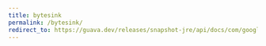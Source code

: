 ```yaml
---
title: bytesink
permalink: /bytesink/
redirect_to: https://guava.dev/releases/snapshot-jre/api/docs/com/google/common/io/ByteSink.html
---
```

